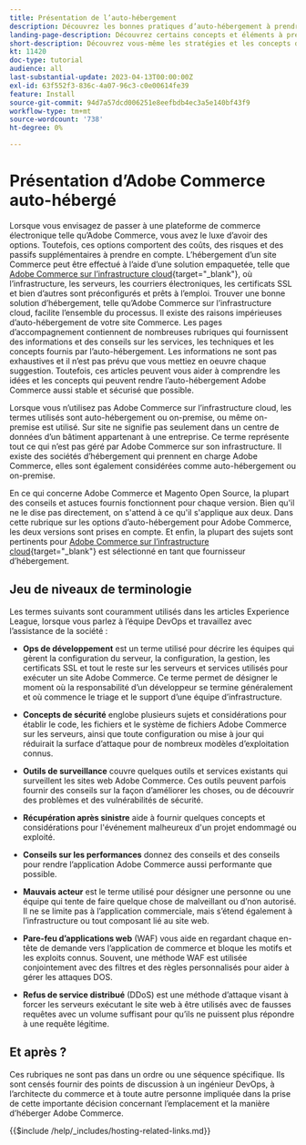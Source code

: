```yaml
---
title: Présentation de l’auto-hébergement
description: Découvrez les bonnes pratiques d’auto-hébergement à prendre en compte. Les thèmes vont de la sécurité aux catastrophes, en passant par la reprise. Ces rubriques sont ici pour aider une société qui a décidé d’héberger sa propre version d’Adobe Commerce. Les éléments présentés ne sont pas tous inclusifs, mais devraient fournir un large éventail de concepts pour promouvoir un site web sécurisé, stable et résilient.
landing-page-description: Découvrez certains concepts et éléments à prendre en compte lors de l’hébergement d’Adobe Commerce par vous-même.
short-description: Découvrez vous-même les stratégies et les concepts d’hébergement d’Adobe Commerce.
kt: 11420
doc-type: tutorial
audience: all
last-substantial-update: 2023-04-13T00:00:00Z
exl-id: 63f552f3-836c-4a07-96c3-c0e00614fe39
feature: Install
source-git-commit: 94d7a57dcd006251e8eefbdb4ec3a5e140bf43f9
workflow-type: tm+mt
source-wordcount: '738'
ht-degree: 0%

---
```


# Présentation d’Adobe Commerce auto-hébergé

Lorsque vous envisagez de passer à une plateforme de commerce électronique telle qu’Adobe Commerce, vous avez le luxe d’avoir des options. Toutefois, ces options comportent des coûts, des risques et des passifs supplémentaires à prendre en compte. L’hébergement d’un site Commerce peut être effectué à l’aide d’une solution empaquetée, telle que [Adobe Commerce sur l’infrastructure cloud](https://experienceleague.adobe.com/docs/commerce-learn/tutorials/getting-started/cloud/1-overview.html){target="_blank"}, où l’infrastructure, les serveurs, les courriers électroniques, les certificats SSL et bien d’autres sont préconfigurés et prêts à l’emploi. Trouver une bonne solution d’hébergement, telle qu’Adobe Commerce sur l’infrastructure cloud, facilite l’ensemble du processus. Il existe des raisons impérieuses d’auto-hébergement de votre site Commerce. Les pages d’accompagnement contiennent de nombreuses rubriques qui fournissent des informations et des conseils sur les services, les techniques et les concepts fournis par l’auto-hébergement. Les informations ne sont pas exhaustives et il n’est pas prévu que vous mettiez en oeuvre chaque suggestion. Toutefois, ces articles peuvent vous aider à comprendre les idées et les concepts qui peuvent rendre l’auto-hébergement Adobe Commerce aussi stable et sécurisé que possible.

Lorsque vous n’utilisez pas Adobe Commerce sur l’infrastructure cloud, les termes utilisés sont auto-hébergement ou on-premise, ou même on-premise est utilisé. Sur site ne signifie pas seulement dans un centre de données d’un bâtiment appartenant à une entreprise. Ce terme représente tout ce qui n’est pas géré par Adobe Commerce sur son infrastructure. Il existe des sociétés d’hébergement qui prennent en charge Adobe Commerce, elles sont également considérées comme auto-hébergement ou on-premise.

En ce qui concerne Adobe Commerce et Magento Open Source, la plupart des conseils et astuces fournis fonctionnent pour chaque version. Bien qu&#39;il ne le dise pas directement, on s&#39;attend à ce qu&#39;il s&#39;applique aux deux. Dans cette rubrique sur les options d’auto-hébergement pour Adobe Commerce, les deux versions sont prises en compte. Et enfin, la plupart des sujets sont pertinents pour [Adobe Commerce sur l’infrastructure cloud](https://experienceleague.adobe.com/docs/commerce-learn/tutorials/getting-started/cloud/1-overview.html){target="_blank"} est sélectionné en tant que fournisseur d’hébergement.

## Jeu de niveaux de terminologie

Les termes suivants sont couramment utilisés dans les articles Experience League, lorsque vous parlez à l’équipe DevOps et travaillez avec l’assistance de la société :

* **Ops de développement** est un terme utilisé pour décrire les équipes qui gèrent la configuration du serveur, la configuration, la gestion, les certificats SSL et tout le reste sur les serveurs et services utilisés pour exécuter un site Adobe Commerce. Ce terme permet de désigner le moment où la responsabilité d’un développeur se termine généralement et où commence le triage et le support d’une équipe d’infrastructure.

* **Concepts de sécurité** englobe plusieurs sujets et considérations pour établir le code, les fichiers et le système de fichiers Adobe Commerce sur les serveurs, ainsi que toute configuration ou mise à jour qui réduirait la surface d’attaque pour de nombreux modèles d’exploitation connus.

* **Outils de surveillance** couvre quelques outils et services existants qui surveillent les sites web Adobe Commerce. Ces outils peuvent parfois fournir des conseils sur la façon d’améliorer les choses, ou de découvrir des problèmes et des vulnérabilités de sécurité.

* **Récupération après sinistre** aide à fournir quelques concepts et considérations pour l&#39;événement malheureux d&#39;un projet endommagé ou exploité.

* **Conseils sur les performances** donnez des conseils et des conseils pour rendre l’application Adobe Commerce aussi performante que possible.

* **Mauvais acteur** est le terme utilisé pour désigner une personne ou une équipe qui tente de faire quelque chose de malveillant ou d’non autorisé. Il ne se limite pas à l’application commerciale, mais s’étend également à l’infrastructure ou tout composant lié au site web.

* **Pare-feu d’applications web** (WAF) vous aide en regardant chaque en-tête de demande vers l’application de commerce et bloque les motifs et les exploits connus. Souvent, une méthode WAF est utilisée conjointement avec des filtres et des règles personnalisés pour aider à gérer les attaques DOS.

* **Refus de service distribué** (DDoS) est une méthode d’attaque visant à forcer les serveurs exécutant le site web à être utilisés avec de fausses requêtes avec un volume suffisant pour qu’ils ne puissent plus répondre à une requête légitime.

## Et après ?

Ces rubriques ne sont pas dans un ordre ou une séquence spécifique. Ils sont censés fournir des points de discussion à un ingénieur DevOps, à l’architecte du commerce et à toute autre personne impliquée dans la prise de cette importante décision concernant l’emplacement et la manière d’héberger Adobe Commerce.

{{$include /help/_includes/hosting-related-links.md}}
